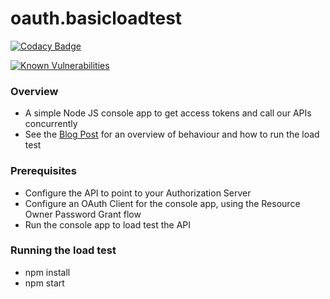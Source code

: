 # oauth.basicloadtest

[![Codacy Badge](https://app.codacy.com/project/badge/Grade/a9d34a930e0c4504a0ad0e99d1b2613b)](https://www.codacy.com/gh/gary-archer/oauth.basicloadtest/dashboard?utm_source=github.com&amp;utm_medium=referral&amp;utm_content=gary-archer/oauth.basicloadtest&amp;utm_campaign=Badge_Grade)

[![Known Vulnerabilities](https://snyk.io/test/github/gary-archer/oauth.basicloadtest/badge.svg?targetFile=package.json)](https://snyk.io/test/github/gary-archer/oauth.basicloadtest?targetFile=package.json)
 
### Overview

* A simple Node JS console app to get access tokens and call our APIs concurrently
* See the [Blog Post](https://authguidance.com/2019/08/02/api-load-test/) for an overview of behaviour and how to run the load test

### Prerequisites

* Configure the API to point to your Authorization Server 
* Configure an OAuth Client for the console app, using the Resource Owner Password Grant flow
* Run the console app to load test the API

### Running the load test

* npm install
* npm start
